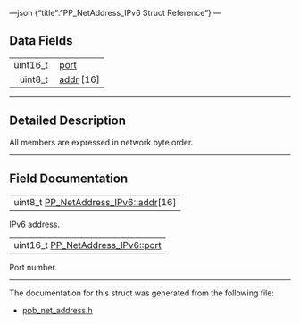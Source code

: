 —json {“title”:“PP\_NetAddress\_IPv6 Struct Reference”} —

Data Fields
-----------

<table><tbody><tr class="odd"><td style="text-align: right;">uint16_t </td><td><a href="/docs/native-client/pepper_beta/c/struct_p_p___net_address___i_pv6#a33221e899ef2126330c7ff53218ea63d" class="el">port</a></td></tr><tr class="even"><td style="text-align: right;">uint8_t </td><td><a href="/docs/native-client/pepper_beta/c/struct_p_p___net_address___i_pv6#a11e248d3d3063f4a2fc351efadf93783" class="el">addr</a> [16]</td></tr></tbody></table>

------------------------------------------------------------------------

<span id="details" class="anchor" style="margin: 0;"></span>

Detailed Description
--------------------

All members are expressed in network byte order.

------------------------------------------------------------------------

Field Documentation
-------------------

<span id="a11e248d3d3063f4a2fc351efadf93783" class="anchor" style="margin: 0;"></span>

<table><tbody><tr class="odd"><td>uint8_t <a href="/docs/native-client/pepper_beta/c/struct_p_p___net_address___i_pv6#a11e248d3d3063f4a2fc351efadf93783" class="el">PP_NetAddress_IPv6::addr</a>[16]</td></tr></tbody></table>

IPv6 address.

<span id="a33221e899ef2126330c7ff53218ea63d" class="anchor" style="margin: 0;"></span>

<table><tbody><tr class="odd"><td>uint16_t <a href="/docs/native-client/pepper_beta/c/struct_p_p___net_address___i_pv6#a33221e899ef2126330c7ff53218ea63d" class="el">PP_NetAddress_IPv6::port</a></td></tr></tbody></table>

Port number.

------------------------------------------------------------------------

The documentation for this struct was generated from the following file:

-   <a href="/docs/native-client/pepper_beta/c/ppb__net__address_8h/" class="el">ppb_net_address.h</a>
